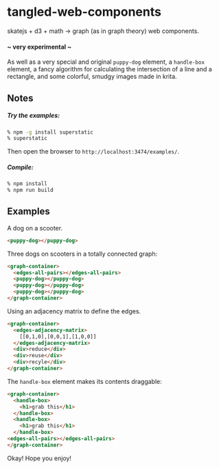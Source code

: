 # tangled-web-components
skatejs + d3 + math → graph (as in graph theory) web components.

#### ~ very experimental ~

As well as a very special and original `puppy-dog` element, a `handle-box` element, a fancy algorithm for calculating the intersection of a line and a rectangle, and some colorful, smudgy images made in krita.

## Notes
##### Try the examples:
```bash
% npm -g install superstatic
% superstatic
```
Then open the browser to `http://localhost:3474/examples/`.

##### Compile:
```bash
% npm install
% npm run build
```
## Examples
A dog on a scooter.
```html
<puppy-dog></puppy-dog>
```
Three dogs on scooters in a totally connected graph:
```html
<graph-container>
  <edges-all-pairs></edges-all-pairs>
  <puppy-dog></puppy-dog>
  <puppy-dog></puppy-dog>
  <puppy-dog></puppy-dog>
</graph-container>
```
Using an adjacency matrix to define the edges.
```html
<graph-container>
  <edges-adjacency-matrix>
    [[0,1,0],[0,0,1],[1,0,0]]
  </edges-adjacency-matrix>
  <div>reduce</div>
  <div>reuse</div>
  <div>recyle</div>
</graph-container>
```
The `handle-box` element makes its contents draggable:
```html
<graph-container>
  <handle-box>
    <h1>grab this</h1>
  </handle-box>
  <handle-box>
    <h1>grab this</h1>
  </handle-box>
<edges-all-pairs></edges-all-pairs>
</graph-container>
```

Okay! Hope you enjoy!

